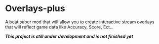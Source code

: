# Overlays-plus
A beat saber mod that will allow you to create interactive stream overlays that will reflect game data like Accuracy, Score, Ect...

***This project is still under development and is not finished yet***
